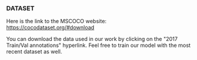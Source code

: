 ### DATASET

Here is the link to the MSCOCO website: https://cocodataset.org/#download

You can download the data used in our work by clicking on the "2017 Train/Val annotations" hyperlink. Feel free to train our model with the most recent dataset as well.
